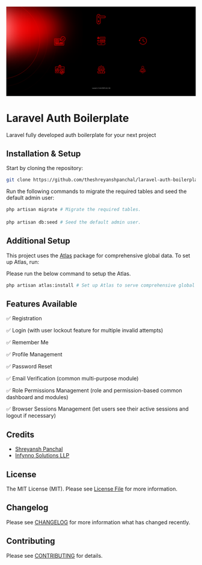 <p align="center"><img src="/public/images/banners/auth-light.png" alt="Auth"></p>

# Laravel Auth Boilerplate

Laravel fully developed auth boilerplate for your next project

## Installation & Setup

Start by cloning the repository:

```bash
git clone https://github.com/theshreyanshpanchal/laravel-auth-boilerplate.git
```

Run the following commands to migrate the required tables and seed the default admin user:

```bash
php artisan migrate # Migrate the required tables.

php artisan db:seed # Seed the default admin user.
```

## Additional Setup

This project uses the [Atlas](https://github.com/theshreyanshpanchal/atlas) package for comprehensive global data. To set up Atlas, run:

Please run the below command to setup the Atlas.

```bash
php artisan atlas:install # Set up Atlas to serve comprehensive global data (currently enabled for 'Countries').
```

## Features Available

✅ Registration

✅ Login (with user lockout feature for multiple invalid attempts)

✅ Remember Me

✅ Profile Management

✅ Password Reset

✅ Email Verification (common multi-purpose module)

✅ Role Permissions Management (role and permission-based common dashboard and modules)

✅ Browser Sessions Management (let users see their active sessions and logout if necessary)

## Credits

- [Shreyansh Panchal](https://github.com/theshreyanshpanchal)
- [Infynno Solutions LLP](https://infynno.com)

## License

The MIT License (MIT). Please see [License File](LICENSE.md) for more information.

## Changelog

Please see [CHANGELOG](CHANGELOG.md) for more information what has changed recently.

## Contributing

Please see [CONTRIBUTING](CONTRIBUTING.md) for details.

